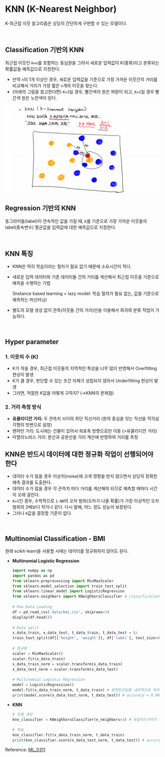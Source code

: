 # KNN (K-Nearest Neighbor)

K-최근접 이웃 알고리즘은 상당히 간단하게 구현할 수 있는 모델이다.

<br>

## Classification 기반의 KNN

  최근접 이웃인 `K=n`를 포함하는 동심원을 그려서 새로운 입력값이 K(종류)라고 분류되는 확률값을 예측값으로 지정한다.

  - 만약 `n`이 1개 이상인 경우, 새로운 입력값을 기준으로 가장 가까운 이웃간의 거리를 비교해서 거리가 가장 짧은 `n`개의 이웃을 찾는다.
  - (아래의 그림을 참고한다면) `K=3`일 경우, 빨간색의 원은 파랑이 되고, `K=1`일 경우 빨간색 원은 노란색이 된다.

![knn1](md-images/knn1.png)

## Regression 기반의 KNN

동그라미들(label)이 연속적인 값을 가질 때, `K`를 기준으로 가장 가까운 이웃들의 label(종속변수) 평균값을 입력값에 대한 예측값으로 지정한다.

<br>

## KNN 특징

- KNN은 딱히 학습이라는 절차가 필요 없기 때문에 소요시간이 적다.

- 새로운 입력 데이터와 기존 데이터들 간의 거리를 계산해서 최근접 이웃을 기준으로 예측을 수행하는 기법

  (Instance based learning = lazy model: 학습 절차가 필요 없는, 값을 기준으로 예측하는 머신러닝)

- 별도의 모델 생성 없이 관측(이웃들 간의 거리)만을 이용해서 회귀와 분류 작업이 가능하다.

<br>

## Hyper parameter

### 1. 이웃의 수 (K)
   - K가 작을 경우, 최근접 이웃들의 지역적인 특성을 너무 많이 반영해서 Overfitting 현상이 발생
   - K가 클 경우, 판단할 수 있는 조건 자체가 성립되지 않아서 Underfitting 현상이 발생
   - 그러면, 적절한 *K*값을 어떻게 구하지? (→KNN의 문제점)
### 2. 거리 측정 방식
   - **유클리디안 거리:** 두 관측치 사이의 최단 직선거리 (원의 중심을 잇는 직선을 직각삼각형의 빗변으로 설정)
   - 맨하탄 거리: 도시에는 건물이 있어서 좌표축 방향으로만 이동 (>유클리디안 거리)
   - 마할라노비스 거리: 분산과 공분산을 거리 계산에 반영하여 거리를 측정



## KNN은 반드시 데이터에 대한 정규화 작업이 선행되어야 한다

- 데이터 수가 많을 경우 이상치(noise)에 크게 영향을 받지 않으면서 상당히 정확한 예측 결과를 도출한다.
- 데이터 수가 많을 경우 각 관측치 마다 거리를 계산해야 되므로 예측할 때마다 시간이 오래 걸린다.
- `K=1`인 경우, 수학적으로 `1-NN`의 오차 범위(오차가 나올 확률)가 가장 이상적인 오차범위의 2배보다 작거나 같다. 다시 말해, 어느 정도 성능이 보장된다.
- 그러나 `K`값을 결정할 기준이 없다.

<br>

## Multinomial Classification - BMI

원래 scikit-learn을 사용할 시에는 데이터를 정규화하지 않아도 된다.

- **Multinomial Logistic Regression**

  ```python
  import numpy as np
  import pandas as pd
  from sklearn.preprocessing import MinMaxScaler
  from sklearn.model_selection import train_test_split
  from sklearn.linear_model import LogisticRegression
  from sklearn.neighbors import KNeighborsClassifier # classification (KNN)
  
  # Raw Data Loading
  df = pd.read_csv('data/bmi.csv', skiprows=3)
  display(df.head())
  
  # Data split
  x_data_train, x_data_test, t_data_train, t_data_test = \\
  train_test_split(df[['height', 'weight']], df['label'], test_size=0.3, random_state=0)
  
  # 정규화
  scaler = MinMaxScaler()
  scaler.fit(x_data_train)
  x_data_train_norm = scaler.transform(x_data_train)
  x_data_test_norm = scaler.transform(x_data_test)
  
  # Multinomial Logistic Regression
  model = LogisticRegression()
  model.fit(x_data_train_norm, t_data_train) # 원핫인코딩을 내부적으로 처리함
  print(model.score(x_data_test_norm, t_data_test)) # accuracy = 0.9845
  ```

- **KNN**

  ```python
  # 모델 생성
  knn_classifier = KNeighborsClassifier(n_neighbors=3) # 유킬리드거리가 디폴트
  
  # 학습
  knn_classifier.fit(x_data_train_norm, t_data_train)
  print(knn_classifier.score(x_data_test_norm, t_data_test)) # accuracy = 0.998
  ```

Reference: [ML_0311](https://github.com/sammitako/TIL/blob/master/Machine%20Learning/source-code/ML_0311.ipynb)

